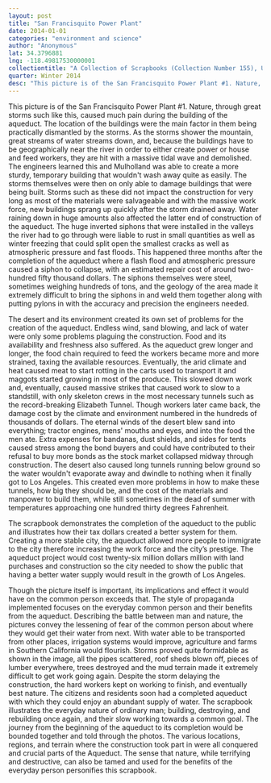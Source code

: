 ```yaml
---
layout: post
title: "San Francisquito Power Plant"
date: 2014-01-01
categories: "environment and science"
author: "Anonymous"
lat: 34.3796881
lng: -118.49817530000001
collectiontitle: "A Collection of Scrapbooks (Collection Number 155), UCLA Library Special Collections"
quarter: Winter 2014
desc: "This picture is of the San Francisquito Power Plant #1. Nature, through great storms such like this, caused much pain during the building of the aqueduct. The location of the buildings were the main factor in them being practically dismantled by the storms. As the storms shower the mountain, great streams of water streams down, and, because the buildings have to be geographically near the river in order to either create power or house and feed workers, they are hit with a massive tidal wave and demolished. The engineers learned this and Mulholland was able to create a more sturdy, temporary building that wouldn't wash away quite as easily. The storms themselves were then on only able to damage buildings that were being built. Storms such as these did not impact the construction for very long as most of the materials were salvageable and with the massive work force, new buildings sprang up quickly after the storm drained away. Water raining down in huge amounts also affected the latter end of construction of the aqueduct. The huge inverted siphons that were installed in the valleys the river had to go through were liable to rust in small quantities as well as winter freezing that could split open the smallest cracks as well as atmospheric pressure and fast floods. This happened three months after the completion of the aqueduct where a flash flood and atmospheric pressure caused a siphon to collapse, with an estimated repair cost of around two-hundred fifty thousand dollars. The siphons themselves were steel, sometimes weighing hundreds of tons, and the geology of the area made it extremely difficult to bring the siphons in and weld them together along with putting pylons in with the accuracy and precision the engineers needed."
---
```

This picture is of the San Francisquito Power Plant #1. Nature, through great storms such like this, caused much pain during the building of the aqueduct. The location of the buildings were the main factor in them being practically dismantled by the storms. As the storms shower the mountain, great streams of water streams down, and, because the buildings have to be geographically near the river in order to either create power or house and feed workers, they are hit with a massive tidal wave and demolished. The engineers learned this and Mulholland was able to create a more sturdy, temporary building that wouldn't wash away quite as easily. The storms themselves were then on only able to damage buildings that were being built. Storms such as these did not impact the construction for very long as most of the materials were salvageable and with the massive work force, new buildings sprang up quickly after the storm drained away. Water raining down in huge amounts also affected the latter end of construction of the aqueduct. The huge inverted siphons that were installed in the valleys the river had to go through were liable to rust in small quantities as well as winter freezing that could split open the smallest cracks as well as atmospheric pressure and fast floods. This happened three months after the completion of the aqueduct where a flash flood and atmospheric pressure caused a siphon to collapse, with an estimated repair cost of around two-hundred fifty thousand dollars. The siphons themselves were steel, sometimes weighing hundreds of tons, and the geology of the area made it extremely difficult to bring the siphons in and weld them together along with putting pylons in with the accuracy and precision the engineers needed.

The desert and its environment created its own set of problems for the creation of the aqueduct. Endless wind, sand blowing, and lack of water were only some problems plaguing the construction. Food and its availability and freshness also suffered. As the aqueduct grew longer and longer, the food chain required to feed the workers became more and more strained, taxing the available resources. Eventually, the arid climate and heat caused meat to start rotting in the carts used to transport it and maggots started growing in most of the produce. This slowed down work and, eventually, caused massive strikes that caused work to slow to a standstill, with only skeleton crews in the most necessary tunnels such as the record-breaking Elizabeth Tunnel. Though workers later came back, the damage cost by the climate and environment numbered in the hundreds of thousands of dollars. The eternal winds of the desert blew sand into everything; tractor engines, mens' mouths and eyes, and into the food the men ate. Extra expenses for bandanas, dust shields, and sides for tents caused stress among the bond buyers and could have contributed to their refusal to buy more bonds as the stock market collapsed midway through construction. The desert also caused long tunnels running below ground so the water wouldn't evaporate away and dwindle to nothing when it finally got to Los Angeles. This created even more problems in how to make these tunnels, how big they should be, and the cost of the materials and manpower to build them, while still sometimes in the dead of summer with temperatures approaching one hundred thirty degrees Fahrenheit.

The scrapbook demonstrates the completion of the aqueduct to the public and illustrates how their tax dollars created a better system for them. Creating a more stable city, the aqueduct allowed more people to immigrate to the city therefore increasing the work force and the city’s prestige. The aqueduct project would cost twenty-six million dollars million with land purchases and construction so the city needed to show the public that having a better water supply would result in the growth of Los Angeles.

Though the picture itself is important, its implications and effect it would have on the common person exceeds that. The style of propaganda implemented focuses on the everyday common person and their benefits from the aqueduct. Describing the battle between man and nature, the pictures convey the lessening of fear of the common person about where they would get their water from next. With water able to be transported from other places, irrigation systems would improve, agriculture and farms in Southern California would flourish. Storms proved quite formidable as shown in the image, all the pipes scattered, roof sheds blown off, pieces of lumber everywhere, trees destroyed and the mud terrain made it extremely difficult to get work going again. Despite the storm delaying the construction, the hard workers kept on working to finish, and eventually best nature. The citizens and residents soon had a completed aqueduct with which they could enjoy an abundant supply of water. The scrapbook illustrates the everyday nature of ordinary man; building, destroying, and rebuilding once again, and their slow working towards a common goal. The journey from the beginning of the aqueduct to its completion would be bounded together and told through the photos. The various locations, regions, and terrain where the construction took part in were all conquered and crucial parts of the Aqueduct. The sense that nature, while terrifying and destructive, can also be tamed and used for the benefits of the everyday person personifies this scrapbook.


